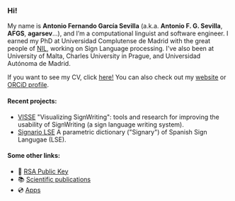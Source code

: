 ### Hi!

My name is __Antonio Fernando García Sevilla__ (a.k.a. __Antonio F. G. Sevilla__, __AFGS__, __agarsev__...), and I’m a computational linguist and software engineer. I earned my PhD at Universidad Complutense de Madrid with the great people of [NIL](http://nil.fdi.ucm.es/), working on Sign Language processing. I've also been at University of Malta, Charles University in Prague, and Universidad Autónoma de Madrid.

If you want to see my CV, click [here!](https://garciasevilla.com/cv.html) You can also check out my [website](https://garciasevilla.com) or [ORCiD profile](https://orcid.org/0000-0001-9025-1724e).

#### Recent projects:

- [VISSE](https://ucm.es/visse) "Visualizing SignWriting": tools and research for improving the usability of SignWriting (a sign language writing system).
- [Signario LSE](https://griffos.filol.ucm.es/signario) A parametric dictionary ("Signary") of Spanish Sign Langugae (LSE).

#### Some other links:

- :key: [RSA Public Key](https://garciasevilla.com/afgs.asc)
- :books: [Scientific publications](https://garciasevilla.com/biblio)
- :cd: [Apps](https://garciasevilla.com/apps)
